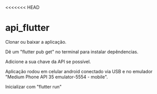 <<<<<<< HEAD
# api_flutter

Clonar ou baixar a aplicação.

Dê um "flutter pub get" no terminal para instalar depêndencias.

Adicione a sua chave da API se possível.

Aplicação rodou em celular android conectado via USB e no emulador "Medium Phone API 35 emulator-5554 - mobile".

Inicializar com "flutter run"

